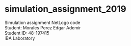 # simulation_assignment_2019
Simulation assignment NetLogo code <br/>
Student: Morales Perez Edgar Ademir <br/>
Student ID: 48-197415 <br/>
IBA Laboratory
